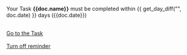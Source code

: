 <p>Your Task <b>{{doc.name}}</b> must be completed within {{ get_day_diff("", doc.date) }} days ({{doc.date}})</p>
<br>
<u><a href="{{ frappe.get_url('/app/todo/'+doc.name) }}">Go to the Task</a></u>
<br>
<br>
<u><a href="{{ doc.get_turn_off_reminder_url() }}">Turn off reminder</a></u>